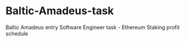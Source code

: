 # Baltic-Amadeus-task
Baltic Amadeus entry Software Engineer task - Ethereum Staking profit schedule
